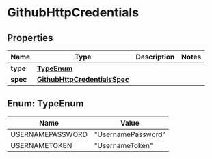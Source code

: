 # GithubHttpCredentials

## Properties
Name | Type | Description | Notes
------------ | ------------- | ------------- | -------------
**type** | [**TypeEnum**](#TypeEnum) |  | 
**spec** | [**GithubHttpCredentialsSpec**](GithubHttpCredentialsSpec.md) |  | 

<a name="TypeEnum"></a>
## Enum: TypeEnum
Name | Value
---- | -----
USERNAMEPASSWORD | &quot;UsernamePassword&quot;
USERNAMETOKEN | &quot;UsernameToken&quot;
